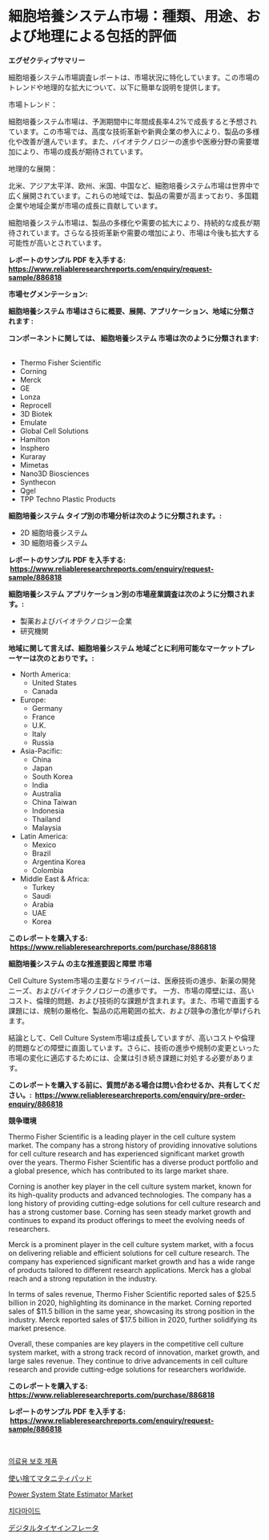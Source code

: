 <p><h1>細胞培養システム市場：種類、用途、および地理による包括的評価</h1></p><p><strong>エグゼクティブサマリー</strong></p>
<p><p>細胞培養システム市場調査レポートは、市場状況に特化しています。この市場のトレンドや地理的な拡大について、以下に簡単な説明を提供します。</p><p>市場トレンド：</p><p>細胞培養システム市場は、予測期間中に年間成長率4.2%で成長すると予想されています。この市場では、高度な技術革新や新興企業の参入により、製品の多様化や改善が進んでいます。また、バイオテクノロジーの進歩や医療分野の需要増加により、市場の成長が期待されています。</p><p>地理的な展開：</p><p>北米、アジア太平洋、欧州、米国、中国など、細胞培養システム市場は世界中で広く展開されています。これらの地域では、製品の需要が高まっており、多国籍企業や地域企業が市場の成長に貢献しています。</p><p>細胞培養システム市場は、製品の多様化や需要の拡大により、持続的な成長が期待されています。さらなる技術革新や需要の増加により、市場は今後も拡大する可能性が高いとされています。</p></p>
<p><strong>レポートのサンプル PDF を入手する: <a href="https://www.reliableresearchreports.com/enquiry/request-sample/886818">https://www.reliableresearchreports.com/enquiry/request-sample/886818</a></strong></p>
<p><strong>市場セグメンテーション:</strong></p>
<p><strong> 細胞培養システム 市場はさらに概要、展開、アプリケーション、地域に分類されます :</strong></p>
<p><strong>コンポーネントに関しては、 細胞培養システム 市場は次のように分類されます: &nbsp;</strong></p>
<p><ul><li>Thermo Fisher Scientific</li><li>Corning</li><li>Merck</li><li>GE</li><li>Lonza</li><li>Reprocell</li><li>3D Biotek</li><li>Emulate</li><li>Global Cell Solutions</li><li>Hamilton</li><li>Insphero</li><li>Kuraray</li><li>Mimetas</li><li>Nano3D Biosciences</li><li>Synthecon</li><li>Qgel</li><li>TPP Techno Plastic Products</li></ul></p>
<p><strong> 細胞培養システム タイプ別の市場分析は次のように分類されます。:</strong></p>
<p><ul><li>2D 細胞培養システム</li><li>3D 細胞培養システム</li></ul></p>
<p><strong>レポートのサンプル PDF を入手する: &nbsp;<a href="https://www.reliableresearchreports.com/enquiry/request-sample/886818">https://www.reliableresearchreports.com/enquiry/request-sample/886818</a></strong></p>
<p><strong> 細胞培養システム アプリケーション別の市場産業調査は次のように分類されます。:</strong></p>
<p><ul><li>製薬およびバイオテクノロジー企業</li><li>研究機関</li></ul></p>
<p><strong>地域に関して言えば、細胞培養システム 地域ごとに利用可能なマーケットプレーヤーは次のとおりです。:</strong></p>
<p><ul>
    <li>
        North America:
        <ul>
            <li>United States</li>
            <li>Canada</li>
        </ul>
    </li>
    <li>
        Europe:
        <ul>
            <li>Germany</li>
            <li>France</li>
            <li>U.K.</li>
            <li>Italy</li>
            <li>Russia</li>
        </ul>
    </li>
    <li>
        Asia-Pacific:
        <ul>
            <li>China</li>
            <li>Japan</li>
            <li>South Korea</li>
            <li>India</li>
            <li>Australia</li>
            <li>China Taiwan</li>
            <li>Indonesia</li>
            <li>Thailand</li>
            <li>Malaysia</li>
        </ul>
    </li>
    <li>
        Latin America:
        <ul>
            <li>Mexico</li>
            <li>Brazil</li>
            <li>Argentina Korea</li>
            <li>Colombia</li>
        </ul>
    </li>
    <li>
        Middle East & Africa:
        <ul>
            <li>Turkey</li>
            <li>Saudi</li>
            <li>Arabia</li>
            <li>UAE</li>
            <li>Korea</li>
        </ul>
    </li>
    </ul></p>
<p><strong>このレポートを購入する: &nbsp;<a href="https://www.reliableresearchreports.com/purchase/886818">https://www.reliableresearchreports.com/purchase/886818</a></strong></p>
<p><strong>細胞培養システム の主な推進要因と障壁 市場</strong></p>
<p><p>Cell Culture System市場の主要なドライバーは、医療技術の進歩、新薬の開発ニーズ、およびバイオテクノロジーの進歩です。 一方、市場の障壁には、高いコスト、倫理的問題、および技術的な課題が含まれます。また、市場で直面する課題には、規制の厳格化、製品の応用範囲の拡大、および競争の激化が挙げられます。</p><p>結論として、Cell Culture System市場は成長していますが、高いコストや倫理的問題などの障壁に直面しています。さらに、技術の進歩や規制の変更といった市場の変化に適応するためには、企業は引き続き課題に対処する必要があります。</p></p>
<p><strong>このレポートを購入する前に、質問がある場合は問い合わせるか、共有してください。:&nbsp; <a href="https://www.reliableresearchreports.com/enquiry/pre-order-enquiry/886818">https://www.reliableresearchreports.com/enquiry/pre-order-enquiry/886818</a></strong></p>
<p><strong>競争環境</strong></p>
<p><p>Thermo Fisher Scientific is a leading player in the cell culture system market. The company has a strong history of providing innovative solutions for cell culture research and has experienced significant market growth over the years. Thermo Fisher Scientific has a diverse product portfolio and a global presence, which has contributed to its large market share.</p><p>Corning is another key player in the cell culture system market, known for its high-quality products and advanced technologies. The company has a long history of providing cutting-edge solutions for cell culture research and has a strong customer base. Corning has seen steady market growth and continues to expand its product offerings to meet the evolving needs of researchers.</p><p>Merck is a prominent player in the cell culture system market, with a focus on delivering reliable and efficient solutions for cell culture research. The company has experienced significant market growth and has a wide range of products tailored to different research applications. Merck has a global reach and a strong reputation in the industry.</p><p>In terms of sales revenue, Thermo Fisher Scientific reported sales of $25.5 billion in 2020, highlighting its dominance in the market. Corning reported sales of $11.5 billion in the same year, showcasing its strong position in the industry. Merck reported sales of $17.5 billion in 2020, further solidifying its market presence.</p><p>Overall, these companies are key players in the competitive cell culture system market, with a strong track record of innovation, market growth, and large sales revenue. They continue to drive advancements in cell culture research and provide cutting-edge solutions for researchers worldwide.</p></p>
<p><strong>このレポートを購入する: &nbsp; <a href="https://www.reliableresearchreports.com/purchase/886818">https://www.reliableresearchreports.com/purchase/886818</a></strong></p>
<p><strong>レポートのサンプル PDF を入手する: &nbsp;<a href="https://www.reliableresearchreports.com/enquiry/request-sample/886818">https://www.reliableresearchreports.com/enquiry/request-sample/886818</a></strong><strong></strong></p>
<p>&nbsp;</p>
<p><p><a href="https://medium.com/@gustavorn8776/%EC%9D%98%EB%A3%8C-%EB%B3%B4%ED%98%B8-%EC%A0%9C%ED%92%88-%EC%8B%9C%EC%9E%A5-%EC%A0%84%EB%A7%9D-%EC%82%B0%EC%97%85-%EA%B0%9C%EC%9A%94-%EB%B0%8F-%EC%98%88%EC%B8%A1-2024%EB%85%84%EB%B6%80%ED%84%B0-2031%EB%85%84%EA%B9%8C%EC%A7%80-00d1f4d98700">의료용 보호 제품</a></p><p><a href="https://medium.com/@nicolasrown5/%E4%BD%BF%E3%81%84%E6%8D%A8%E3%81%A6%E3%81%AE%E7%94%A3%E5%BE%8C%E7%94%A8%E3%83%8A%E3%83%97%E3%82%AD%E3%83%B3%E3%81%AE%E5%B8%82%E5%A0%B4%E5%88%86%E6%9E%90-%E3%81%9D%E3%81%AEcagr-%E5%B8%82%E5%A0%B4%E3%82%BB%E3%82%B0%E3%83%A1%E3%83%B3%E3%83%86%E3%83%BC%E3%82%B7%E3%83%A7%E3%83%B3-%E3%81%8A%E3%82%88%E3%81%B3%E3%82%B0%E3%83%AD%E3%83%BC%E3%83%90%E3%83%AB%E7%94%A3%E6%A5%AD%E6%A6%82%E8%A6%81-dc511f8e59d3">使い捨てマタニティパッド</a></p><p><a href="https://github.com/Sinjinluong3e0awx2m195k76/Market-Research-Report-List-1/blob/main/power-system-state-estimator-market.md">Power System State Estimator Market</a></p><p><a href="https://medium.com/@sophieinleeds/%EC%8B%9C%EB%8B%A4%EB%A7%88%EC%9D%B4%EB%93%9C-%EC%8B%9C%EC%9E%A5-%EA%B7%9C%EB%AA%A8%EC%99%80-%EC%8B%9C%EC%9E%A5-%EB%8F%99%ED%96%A5-2024%EB%85%84%EB%B6%80%ED%84%B0-2031%EB%85%84%EA%B9%8C%EC%A7%80%EC%9D%98-%EC%99%84%EC%A0%84%ED%95%9C-%EC%82%B0%EC%97%85-%EA%B0%9C%EC%9A%94-c459c223a8e5">치다마이드</a></p><p><a href="https://medium.com/@victor.sharp87978/%E3%83%87%E3%82%B8%E3%82%BF%E3%83%AB%E3%82%BF%E3%82%A4%E3%83%A4%E3%82%A4%E3%83%B3%E3%83%95%E3%83%AC%E3%83%BC%E3%82%BF%E3%83%BC%E5%B8%82%E5%A0%B4%E3%81%AE%E5%88%86%E6%9E%90%E3%81%8A%E3%82%88%E3%81%B32024%E5%B9%B4%E3%81%8B%E3%82%892031%E5%B9%B4%E3%81%BE%E3%81%A7%E3%81%AE%E6%9C%9F%E9%96%93%E3%81%AE%E3%82%B5%E3%82%A4%E3%82%BA%E4%BA%88%E6%B8%AC-d533d8c1fb68">デジタルタイヤインフレータ</a></p></p>